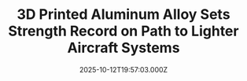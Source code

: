 ---
title: "3D Printed Aluminum Alloy Sets Strength Record on Path to Lighter Aircraft Systems"
date: 2025-10-12T19:57:03.000Z
category: Human Kindness
externalLink: "https://www.goodnewsnetwork.org/3d-printed-aluminum-alloy-sets-strength-record-on-path-to-lighter-aircraft-systems/"
image: ""
excerpt: "Incorporating machine learning, MIT engineers have developed a way to 3D print alloys that are much stronger. The new printable metal can withstand high temperatures and is five times stronger than traditionally manufactured aluminum. It’s made from a mix of aluminum and other elements that the team identified using a combination of simulations and machine […] The post 3D Printed…"
---